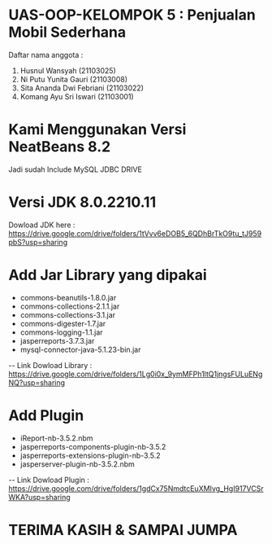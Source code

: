 # UAS-OOP-KELOMPOK 5 : Penjualan Mobil Sederhana


Daftar nama anggota :
1. Husnul Wansyah (21103025)
2. Ni Putu Yunita Gauri (21103008)
3. Sita Ananda Dwi Febriani (21103022)
4. Komang Ayu Sri Iswari (21103001)

# Kami Menggunakan Versi NeatBeans 8.2
Jadi sudah Include MySQL JDBC DRIVE  

# Versi JDK 8.0.2210.11
Dowload JDK here : https://drive.google.com/drive/folders/1tVvv6eDOB5_6QDhBrTkO9tu_tJ959pbS?usp=sharing 

# Add Jar Library yang dipakai 
- commons-beanutils-1.8.0.jar
- commons-collections-2.1.1.jar
- commons-collections-3.1.jar
- commons-digester-1.7.jar
- commons-logging-1.1.jar
- jasperreports-3.7.3.jar
- mysql-connector-java-5.1.23-bin.jar

-- Link Dowload Library : https://drive.google.com/drive/folders/1Lg0i0x_9ymMFPh1ltQ1jngsFULuENgNQ?usp=sharing 
 
# Add Plugin 
- iReport-nb-3.5.2.nbm
- jasperreports-components-plugin-nb-3.5.2
- jasperreports-extensions-plugin-nb-3.5.2
- jasperserver-plugin-nb-3.5.2.nbm

-- Link Dowload Plugin : https://drive.google.com/drive/folders/1gdCx75NmdtcEuXMIvg_HgI917VCSrWKA?usp=sharing 



# TERIMA KASIH & SAMPAI JUMPA
